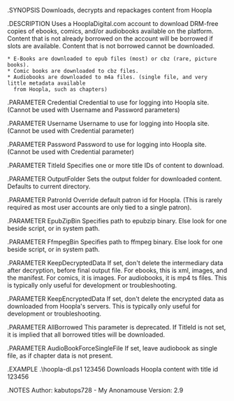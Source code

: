 .SYNOPSIS
    Downloads, decrypts and repackages content from Hoopla

.DESCRIPTION
    Uses a HooplaDigital.com account to download DRM-free copies of ebooks, comics,
    and/or audiobooks available on the platform. Content that is not already borrowed
    on the account will be borrowed if slots are available. Content that is not borrowed
    cannot be downloaded.

    * E-Books are downloaded to epub files (most) or cbz (rare, picture books).
    * Comic books are downloaded to cbz files.
    * Audiobooks are downloaded to m4a files. (single file, and very little metadata available
      from Hoopla, such as chapters)

.PARAMETER Credential
    Credential to use for logging into Hoopla site.
    (Cannot be used with Username and Password parameters)

.PARAMETER Username
    Username to use for logging into Hoopla site.
    (Cannot be used with Credential parameter)

.PARAMETER Password
    Password to use for logging into Hoopla site.
    (Cannot be used with Credential parameter)

.PARAMETER TitleId
    Specifies one or more title IDs of content to download.

.PARAMETER OutputFolder
    Sets the output folder for downloaded content. Defaults to current directory.

.PARAMETER PatronId
    Override default patron id for Hoopla. (This is rarely required as most user accounts are only tied
    to a single patron).

.PARAMETER EpubZipBin
    Specifies path to epubzip binary. Else look for one beside script, or in system path.

.PARAMETER FfmpegBin
    Specifies path to ffmpeg binary. Else look for one beside script, or in system path.

.PARAMETER KeepDecryptedData
    If set, don't delete the intermediary data after decryption, before final output file.
    For ebooks, this is xml, images, and the manifest. For comics, it is images. For audiobooks,
    it is mp4 ts files. This is typically only useful for development or troubleshooting.

.PARAMETER KeepEncryptedData
    If set, don't delete the encrypted data as downloaded from Hoopla's servers. This is typically
    only useful for development or troubleshooting.

.PARAMETER AllBorrowed
    This parameter is deprecated. If TitleId is not set, it is implied that all borrowed titles will
    be downloaded.

.PARAMETER AudioBookForceSingleFile
    If set, leave audiobook as single file, as if chapter data is not present.

.EXAMPLE
    .\hoopla-dl.ps1 123456
    Downloads Hoopla content with title id 123456

.NOTES
    Author: kabutops728 - My Anonamouse
    Version: 2.9
